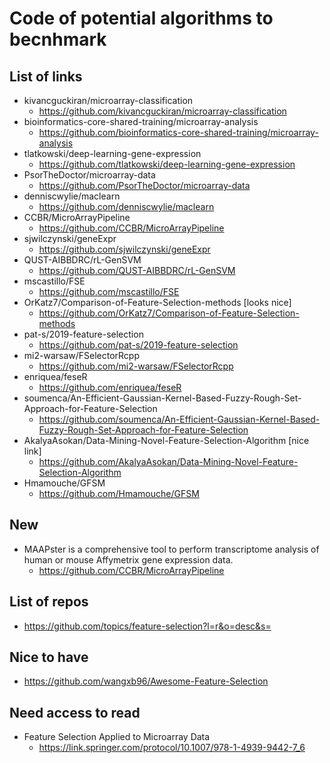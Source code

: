 # Code of potential algorithms to becnhmark

## List of links
- kivancguckiran/microarray-classification
    - https://github.com/kivancguckiran/microarray-classification
- bioinformatics-core-shared-training/microarray-analysis
    - https://github.com/bioinformatics-core-shared-training/microarray-analysis
- tlatkowski/deep-learning-gene-expression
    - https://github.com/tlatkowski/deep-learning-gene-expression
- PsorTheDoctor/microarray-data
    - https://github.com/PsorTheDoctor/microarray-data
- denniscwylie/maclearn
    - https://github.com/denniscwylie/maclearn
- CCBR/MicroArrayPipeline
    - https://github.com/CCBR/MicroArrayPipeline
- sjwilczynski/geneExpr
    - https://github.com/sjwilczynski/geneExpr
- QUST-AIBBDRC/rL-GenSVM
    - https://github.com/QUST-AIBBDRC/rL-GenSVM
- mscastillo/FSE
    - https://github.com/mscastillo/FSE
- OrKatz7/Comparison-of-Feature-Selection-methods [looks nice]
    - https://github.com/OrKatz7/Comparison-of-Feature-Selection-methods
- pat-s/2019-feature-selection
    - https://github.com/pat-s/2019-feature-selection
- mi2-warsaw/FSelectorRcpp
    - https://github.com/mi2-warsaw/FSelectorRcpp
- enriquea/feseR
    - https://github.com/enriquea/feseR
- soumenca/An-Efficient-Gaussian-Kernel-Based-Fuzzy-Rough-Set-Approach-for-Feature-Selection
    - https://github.com/soumenca/An-Efficient-Gaussian-Kernel-Based-Fuzzy-Rough-Set-Approach-for-Feature-Selection
- AkalyaAsokan/Data-Mining-Novel-Feature-Selection-Algorithm [nice link]
    - https://github.com/AkalyaAsokan/Data-Mining-Novel-Feature-Selection-Algorithm
- Hmamouche/GFSM
    - https://github.com/Hmamouche/GFSM

## New
- MAAPster is a comprehensive tool to perform transcriptome analysis of human or mouse Affymetrix gene expression data.
    - https://github.com/CCBR/MicroArrayPipeline


## List of repos
- https://github.com/topics/feature-selection?l=r&o=desc&s=

## Nice to have
- https://github.com/wangxb96/Awesome-Feature-Selection

## Need access to read
- Feature Selection Applied to Microarray Data
    - https://link.springer.com/protocol/10.1007/978-1-4939-9442-7_6
